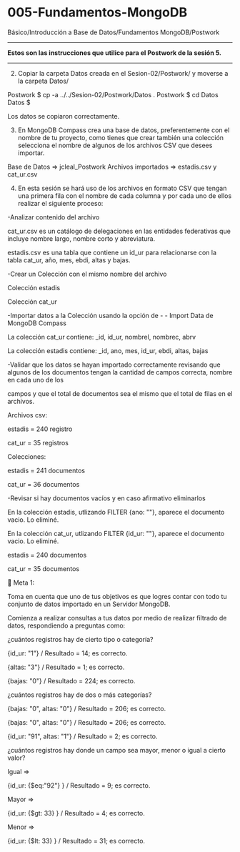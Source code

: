# 005-Fundamentos-MongoDB
Básico/Introducción a Base de Datos/Fundamentos MongoDB/Postwork

<hr>
<b>Estos son las instrucciones que utilice para el Postwork de la sesión 5.</b>
<hr>

2. Copiar la carpeta Datos creada en el Sesion-02/Postwork/ y moverse a la carpeta Datos/

Postwork $ cp -a ../../Sesion-02/Postwork/Datos .
Postwork $ cd Datos
Datos $

Los datos se copiaron correctamente.

3. En MongoDB Compass crea una base de datos, preferentemente con el nombre de tu proyecto, como tienes que crear también una colección selecciona el nombre de algunos de los archivos CSV que desees importar.

Base de Datos => jcleal_Postwork
Archivos importados => estadis.csv y cat_ur.csv

4. En esta sesión se hará uso de los archivos en formato CSV que tengan una primera fila con el nombre de cada columna y por cada uno de ellos realizar el siguiente proceso:

-Analizar contenido del archivo

cat_ur.csv es un catálogo de delegaciones en las entidades federativas que incluye nombre largo, nombre corto y abreviatura.

estadis.csv es una tabla que contiene un id_ur para relacionarse con la tabla cat_ur, año, mes, ebdi, altas y bajas.


-Crear un Colección con el mismo nombre del archivo

Colección estadis

Colección cat_ur


-Importar datos a la Colección usando la opción de - - Import Data de MongoDB Compass

La colección cat_ur contiene: _id, id_ur, nombrel, nombrec, abrv

La colección estadis contiene: _id, ano, mes, id_ur, ebdi, altas, bajas


-Validar que los datos se hayan importado correctamente revisando que algunos de los documentos tengan la cantidad de campos correcta, nombre en cada uno de los 

campos y que el total de documentos sea el mismo que el total de filas en el archivos.

Archivos csv:

estadis = 240 registro

cat_ur = 35 registros


Colecciones:

estadis = 241 documentos

cat_ur = 36 documentos




-Revisar si hay documentos vacíos y en caso afirmativo eliminarlos

En la colección estadis, utlizando FILTER {ano: ""}, aparece el documento vacio. Lo eliminé.

En la colección cat_ur, utlizando FILTER {id_ur: ""}, aparece el documento vacio. Lo eliminé.

estadis = 240 documentos

cat_ur = 35 documentos




🏁 Meta 1:

Toma en cuenta que uno de tus objetivos es que logres contar con todo tu conjunto de datos importado en un Servidor MongoDB.

Comienza a realizar consultas a tus datos por medio de realizar filtrado de datos, respondiendo a preguntas como:

¿cuántos registros hay de cierto tipo o categoría?

{id_ur: "1"} / Resultado = 14; es correcto.

{altas: "3"} / Resultado = 1; es correcto.

{bajas: "0"} / Resultado = 224; es correcto.


¿cuántos registros hay de dos o más categorías?

{bajas: "0", altas: "0"} / Resultado = 206; es correcto.

{bajas: "0", altas: "0"} / Resultado = 206; es correcto.

{id_ur: "91", altas: "1"} / Resultado = 2; es correcto.


¿cuántos registros hay donde un campo sea mayor, menor o igual a cierto valor?

Igual =>

{id_ur: {$eq:"92"} } / Resultado = 9; es correcto.

Mayor =>

{id_ur: {$gt: 33} } / Resultado = 4; es correcto.

Menor =>

{id_ur: {$lt: 33} } / Resultado = 31; es correcto.

